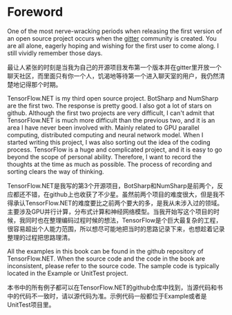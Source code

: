 # Foreword

One of the most nerve-wracking periods when releasing the first version of an open source project occurs when the [gitter](https://gitter.im/sci-sharp/community) community is created. You are all alone, eagerly hoping and wishing for the first user to come along. I still vividly remember those days. 

最让人紧张的时刻是当我为自己的开源项目发布第一个版本并在gitter里开放一个聊天社区，而里面只有你一个人，饥渴地等待第一个进入聊天室的用户，我仍然清楚地记得那个时期。



TensorFlow.NET is my third open source project. BotSharp and NumSharp are the first two. The response is pretty good. I also got a lot of stars on github. Although the first two projects are very difficult, I can't admit that TensorFlow.NET is much more difficult than the previous two, and it is an area I have never been involved with. Mainly related to GPU parallel computing, distributed computing and neural network model. When I started writing this project, I was also sorting out the idea of the coding process. TensorFlow is a huge and complicated project, and it is easy to go beyond the scope of personal ability. Therefore, I want to record the thoughts at the time as much as possible. The process of recording and sorting clears the way of thinking.

TensorFlow.NET是我写的第3个开源项目，BotSharp和NumSharp是前两个，反应都还不错，在github上也收获了不少星。虽然前两个项目的难度很大，但是我不得承认TensorFlow.NET的难度要比之前两个要大的多，是我从未涉入过的领域。主要涉及GPU并行计算，分布式计算和神经网络模型。当我开始写这个项目的时候，我同时也在整理编码过程时候的想法，TensorFlow是个巨大最复杂的工程，很容易超出个人能力范围，所以想尽可能地把当时的思路记录下来，也想趁着记录整理的过程把思路理清。



All the examples in this book can be found in the github repository of TensorFlow.NET. When the source code and the code in the book are inconsistent, please refer to the source code. The sample code is typically located in the Example or UnitTest project.

本书中的所有例子都可以在TensorFlow.NET的github仓库中找到，当源代码和书中的代码不一致时，请以源代码为准。示例代码一般都位于Example或者是UnitTest项目里。